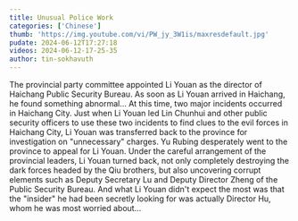 ```yaml
---
title: Unusual Police Work
categories: ['Chinese']
thumb: 'https://img.youtube.com/vi/PW_jy_3W1is/maxresdefault.jpg'
pudate: 2024-06-12T17:27:18
videos: 2024-06-12-17-25-35
author: tin-sokhavuth
---
```

The provincial party committee appointed Li Youan as the director of Haichang Public Security Bureau. As soon as Li Youan arrived in Haichang, he found something abnormal... At this time, two major incidents occurred in Haichang City. Just when Li Youan led Lin Chunhui and other public security officers to use these two incidents to find clues to the evil forces in Haichang City, Li Youan was transferred back to the province for investigation on "unnecessary" charges. Yu Rubing desperately went to the province to appeal for Li Youan. Under the careful arrangement of the provincial leaders, Li Youan turned back, not only completely destroying the dark forces headed by the Qiu brothers, but also uncovering corrupt elements such as Deputy Secretary Lu and Deputy Director Zheng of the Public Security Bureau. And what Li Youan didn't expect the most was that the "insider" he had been secretly looking for was actually Director Hu, whom he was most worried about...